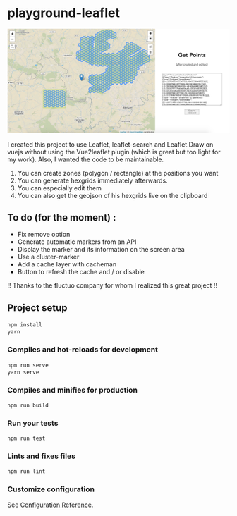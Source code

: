 # playground-leaflet

![image](./img.png)

I created this project to use Leaflet, leaflet-search and Leaflet.Draw on vuejs without using the Vue2leaflet plugin (which is great but too light for my work). Also, I wanted the code to be maintainable.

1. You can create zones (polygon / rectangle) at the positions you want
2. You can generate hexgrids immediately afterwards.
3. You can especially edit them
4. You can also get the geojson of his hexgrids live on the clipboard

## To do (for the moment) :

- Fix remove option
- Generate automatic markers from an API
- Display the marker and its information on the screen area
- Use a cluster-marker
- Add a cache layer with cacheman
- Button to refresh the cache and / or disable

!! Thanks to the fluctuo company for whom I realized this great project !!

## Project setup

```
npm install
yarn
```

### Compiles and hot-reloads for development

```
npm run serve
yarn serve
```

### Compiles and minifies for production

```
npm run build
```

### Run your tests

```
npm run test
```

### Lints and fixes files

```
npm run lint
```

### Customize configuration

See [Configuration Reference](https://cli.vuejs.org/config/).
